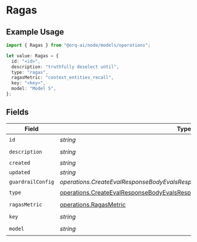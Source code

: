 # Ragas

## Example Usage

```typescript
import { Ragas } from "@orq-ai/node/models/operations";

let value: Ragas = {
  id: "<id>",
  description: "truthfully deselect until",
  type: "ragas",
  ragasMetric: "context_entities_recall",
  key: "<key>",
  model: "Model S",
};
```

## Fields

| Field                                                                                                                                                          | Type                                                                                                                                                           | Required                                                                                                                                                       | Description                                                                                                                                                    |
| -------------------------------------------------------------------------------------------------------------------------------------------------------------- | -------------------------------------------------------------------------------------------------------------------------------------------------------------- | -------------------------------------------------------------------------------------------------------------------------------------------------------------- | -------------------------------------------------------------------------------------------------------------------------------------------------------------- |
| `id`                                                                                                                                                           | *string*                                                                                                                                                       | :heavy_check_mark:                                                                                                                                             | N/A                                                                                                                                                            |
| `description`                                                                                                                                                  | *string*                                                                                                                                                       | :heavy_check_mark:                                                                                                                                             | N/A                                                                                                                                                            |
| `created`                                                                                                                                                      | *string*                                                                                                                                                       | :heavy_minus_sign:                                                                                                                                             | N/A                                                                                                                                                            |
| `updated`                                                                                                                                                      | *string*                                                                                                                                                       | :heavy_minus_sign:                                                                                                                                             | N/A                                                                                                                                                            |
| `guardrailConfig`                                                                                                                                              | *operations.CreateEvalResponseBodyEvalsResponse200ApplicationJSONGuardrailConfig*                                                                              | :heavy_minus_sign:                                                                                                                                             | N/A                                                                                                                                                            |
| `type`                                                                                                                                                         | [operations.CreateEvalResponseBodyEvalsResponse200ApplicationJson6Type](../../models/operations/createevalresponsebodyevalsresponse200applicationjson6type.md) | :heavy_check_mark:                                                                                                                                             | N/A                                                                                                                                                            |
| `ragasMetric`                                                                                                                                                  | [operations.RagasMetric](../../models/operations/ragasmetric.md)                                                                                               | :heavy_check_mark:                                                                                                                                             | N/A                                                                                                                                                            |
| `key`                                                                                                                                                          | *string*                                                                                                                                                       | :heavy_check_mark:                                                                                                                                             | N/A                                                                                                                                                            |
| `model`                                                                                                                                                        | *string*                                                                                                                                                       | :heavy_check_mark:                                                                                                                                             | N/A                                                                                                                                                            |